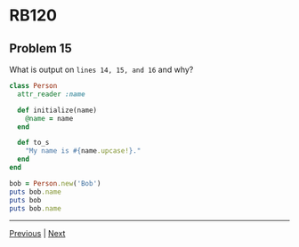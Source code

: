 # RB120
## Problem 15

What is output on `lines 14, 15, and 16` and why?

```ruby
class Person
  attr_reader :name

  def initialize(name)
    @name = name
  end

  def to_s
    "My name is #{name.upcase!}."
  end
end

bob = Person.new('Bob')
puts bob.name
puts bob
puts bob.name
```

---

[Previous](14.md) | [Next](16.md)

